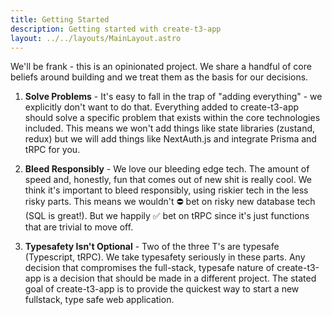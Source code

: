 ```yaml
---
title: Getting Started
description: Getting started with create-t3-app
layout: ../../layouts/MainLayout.astro
---
```


We'll be frank - this is an opinionated project. We share a handful of core beliefs around building and we treat them as the basis for our decisions.

1. **Solve Problems** -
   It's easy to fall in the trap of "adding everything" - we explicitly don't want to do that. Everything added to create-t3-app should solve a specific problem that exists within the core technologies included. This means we won't add things like state libraries (zustand, redux) but we will add things like NextAuth.js and integrate Prisma and tRPC for you.

2. **Bleed Responsibly** -
   We love our bleeding edge tech. The amount of speed and, honestly, fun that comes out of new shit is really cool. We think it's important to bleed responsibly, using riskier tech in the less risky parts. This means we wouldn't ⛔️ bet on risky new database tech (SQL is great!). But we happily ✅ bet on tRPC since it's just functions that are trivial to move off.

3. **Typesafety Isn't Optional** -
   Two of the three T's are typesafe (Typescript, tRPC). We take typesafety seriously in these parts. Any decision that compromises the full-stack, typesafe nature of create-t3-app is a decision that should be made in a different project. The stated goal of create-t3-app is to provide the quickest way to start a new fullstack, type safe web application.
